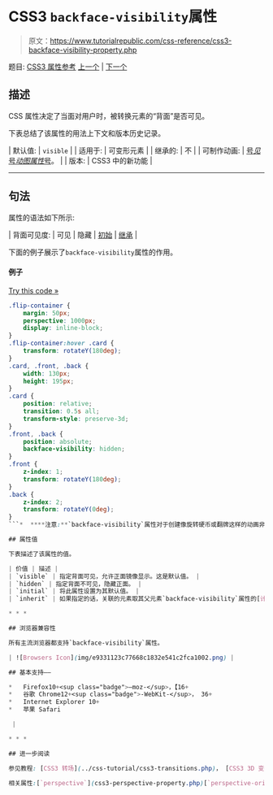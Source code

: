 # CSS3 `backface-visibility`属性

> 原文：<https://www.tutorialrepublic.com/css-reference/css3-backface-visibility-property.php>

题目: [CSS3 属性参考](css3-properties.php) [上一个](css3-animation-timing-function-property.php) | [下一个](css-background-property.php)

## 描述

CSS 属性决定了当面对用户时，被转换元素的“背面”是否可见。

下表总结了该属性的用法上下文和版本历史记录。

| 默认值: | `visible` |
| 适用于: | 可变形元素 |
| 继承的: | 不 |
| 可制作动画: | [号*见*号*动图属性*号](css-animatable-properties.php)。 |
| 版本: | CSS3 中的新功能 |

* * *

## 句法

属性的语法如下所示:

| 背面可见度: | 可见 &#124; 隐藏 &#124; [初始](../definitions.php#initial) &#124; [继承](../definitions.php#inherit) |

下面的例子展示了`backface-visibility`属性的作用。

#### 例子

[Try this code »](../codelab.php?topic=css3&file=backface-visibility-property "Try this code using online Editor") 

```css
.flip-container {
    margin: 50px;
    perspective: 1000px;
    display: inline-block;
}
.flip-container:hover .card {
    transform: rotateY(180deg);
}
.card, .front, .back {
    width: 130px;
    height: 195px;
}
.card {
    position: relative;
    transition: 0.5s all;
    transform-style: preserve-3d;
}
.front, .back {
    position: absolute;
    backface-visibility: hidden;
}
.front {
    z-index: 1;
    transform: rotateY(180deg);
}
.back {
    z-index: 2;
    transform: rotateY(0deg);
}
```*  ****注意:**`backface-visibility`属性对于创建像旋转硬币或翻牌这样的动画非常有用，其中两个不同的图像(即正面和背面)混合在一起以创建更好的 3D 旋转效果。*  ** * *

## 属性值

下表描述了该属性的值。

| 价值 | 描述 |
| `visible` | 指定背面可见，允许正面镜像显示。这是默认值。 |
| `hidden` | 指定背面不可见，隐藏正面。 |
| `initial` | 将此属性设置为其默认值。 |
| `inherit` | 如果指定的话，关联的元素取其父元素`backface-visibility`属性的[计算值](../definitions.php#computed-value)。 |

* * *

## 浏览器兼容性

所有主流浏览器都支持`backface-visibility`属性。

| ![Browsers Icon](img/e9331123c77668c1832e541c2fca1002.png) | 

## 基本支持——

*   Firefox10+<sup class="badge">—moz-</sup>，【16+
*   谷歌 Chrome12+<sup class="badge">-WebKit-</sup>， 36+
*   Internet Explorer 10+
*   苹果 Safari

 |

* * *

## 进一步阅读

参见教程: [CSS3 转场](../css-tutorial/css3-transitions.php)， [CSS3 3D 变换](../css-tutorial/css3-3d-transforms.php)， [CSS3 动画](../css-tutorial/css3-animations.php)。

相关属性:[`perspective`](css3-perspective-property.php)[`perspective-origin`](css3-perspective-origin-property.php)[`transform`](css3-transform-property.php)[`transform-origin`](css3-transform-origin-property.php)[`transform-style`](css3-transform-style-property.php)[`transition`](css3-transition-property.php)。**